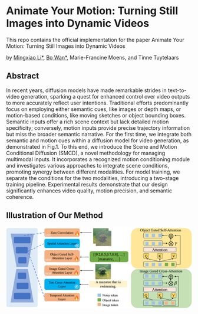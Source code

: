 # Animate Your Motion: Turning Still Images into Dynamic Videos
This repo contains the official implementation for the paper Animate Your Motion: Turning Still Images into Dynamic Videos  


by [Mingxiao Li*](https://scholar.google.com/citations?user=0t2f7joAAAAJ&hl=en), [Bo Wan*](https://bobwan.w3spaces.com/), Marie-Francine Moens, and Tinne Tuytelaars

## Abstract
<div stype="text-align: left;">
In recent years, diffusion models have made remarkable strides in text-to-video generation, sparking a quest for enhanced control over video outputs to more accurately reflect user intentions. Traditional efforts predominantly focus on employing either semantic cues, like images or depth maps, or motion-based conditions, like moving sketches or object bounding boxes. Semantic inputs offer a rich scene context but lack detailed motion specificity; conversely, motion inputs provide precise trajectory information but miss the broader semantic narrative. For the first time, we integrate both semantic and motion cues within a diffusion model for video generation, as demonstrated in Fig.1. To this end, we introduce the Scene and Motion Conditional Diffusion (SMCD), a novel methodology for managing multimodal inputs. It incorporates a recognized motion conditioning module and investigates various approaches to integrate scene conditions, promoting synergy between different modalities. For model training, we separate the conditions for the two modalities, introducing a two-stage training pipeline. Experimental results demonstrate that our design significantly enhances video quality, motion precision, and semantic coherence.

## Illustration of Our Method
![flowchar-img](images/model.png)




